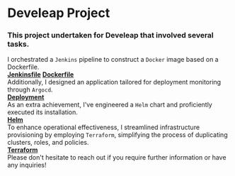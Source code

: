 # Develeap Project
### This project undertaken for Develeap that involved several tasks. <br>
I orchestrated a `Jenkins` pipeline to construct a `Docker` image based on a Dockerfile. <br>
**[Jenkinsfile](https://github.com/Daniel-Zolo/Develeap/blob/main/Jenkinsfile)**   **[Dockerfile](https://github.com/Daniel-Zolo/Develeap/blob/main/Dockerfile)**<br>
Additionally, I designed an application tailored for deployment monitoring through `Argocd`.<br>
**[Deployment](https://github.com/Daniel-Zolo/Develeap/tree/main/deployment)**<br>
As an extra achievement, I've engineered a `Helm` chart and proficiently executed its installation.<br>
**[Helm](https://github.com/Daniel-Zolo/Develeap/tree/main/Helm)**<br>
To enhance operational effectiveness, I streamlined infrastructure provisioning by employing `Terraform`, 
simplifying the process of duplicating clusters, roles, and policies.<br>
**[Terraform](https://github.com/Daniel-Zolo/Develeap/tree/main/Terraform)**<br>
Please don't hesitate to reach out if you require further information or have any inquiries!

